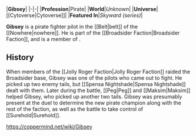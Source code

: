 |**Gibsey**|
|-|-|
|**Profession**|Pirate|
|**World**|*Unknown*|
|**Universe**|[[Cytoverse\|Cytoverse]]|
|**Featured In**|*Skyward (series)*|

**Gibsey** is a pirate fighter pilot in the [[Belt\|belt]] of the [[Nowhere\|nowhere]]. He is part of the [[Broadsider Faction\|Broadsider Faction]], and is a member of .

## History
When members of the [[Jolly Roger Faction\|Jolly Roger Faction]] raided the Broadsider base, Gibsey was one of the pilots who came out to fight. He picked up two enemy tails, but [[Spensa Nightshade\|Spensa Nightshade]] dealt with them. Later during the battle, [[Peg\|Peg]] and [[Maksim\|Maksim]] helped Gibsey, who picked up another two tails.
Gibsey was presumably present at the duel to determine the new pirate champion along with the rest of the faction, as well as the battle to take control of [[Surehold\|Surehold]].



https://coppermind.net/wiki/Gibsey